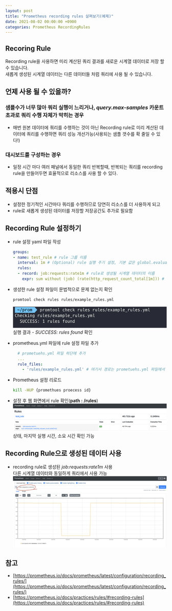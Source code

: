 ```yaml
---
layout: post
title: "Prometheus recording rules 살펴보기(예제)"
date: 2021-08-02 00:00:00 +0900
categories: Prometheus RecordingRules
---
```


## Recoring Rule

Recording rule을 사용하면 미리 계산된 쿼리 결과를 새로운 시계열 데이터로 저장 할 수 있습니다.  
새롭게 생성된 시계열 데이터는 다른 데이터들 처럼 쿼리에 사용 될 수 있습니다.

## 언제 사용 될 수 있을까?

### 샘플수가 너무 많아 쿼리 실행이 느리거나, _query.max-samples_ 카운트 초과로 쿼리 수행 자체가 막히는 경우  

- 매번 원본 데이터에 쿼리를 수행하는 것이 아닌 Recording rule로 미리 계산된 데이터에 쿼리를 수행하면 쿼리 성능 개선가능(사용되는 샘플 갯수를 확 줄일 수 있다!)  

### 대시보드를 구성하는 경우

- 일정 시간 마다 여러 패널에서 동일한 쿼리 반복할때, 반복되는 쿼리를 recording rule을 만들어두면 효율적으로 리소스를 사용 할 수 있다.

## 적용시 단점

- 설정한 정기적인 시간마다 쿼리를 수행하므로 당연히 리소스를 더 사용하게 되고
- rule로 새롭게 생성된 데이터를 저장할 저장공간도 추가로 필요함

## Recording Rule 설정하기

- rule 설정 yaml 파일 작성

  ```yaml
  groups:
  - name: test_rule # rule 그룹 이름
    interval: 1m # (Optional) rule 실행 주기 설정, 기본 값은 global.evaluation_interval
    rules:
    - record: job:requests:rate1m # rule로 생성될 시계열 데이터의 이름      
      expr: sum without (job) (rate(http_request_count_total[1m])) # 실행될 PromQL 표현식
  ```

- 생성한 rule 설정 파일이 문법적으로 문제 없는지 확인
  ```bash
  promtool check rules rules/example_rules.yml
  ```
  ![check-rules](/assets/capture/check-rules.png)
  실행 결과 - _SUCCESS: rules found_ 확인

- prometheus.yml 파일에 rule 설정 파일 추가
  ```yaml
    # prometuehs.yml 파일 하단에 추가
    ...
    rule_files:
      - 'rules/example_rules.yml' # 여기서 경로는 prometuehs.yml 파일에서 상대경로
  ```

- Prometheus 설정 리로드
  ```bash
  kill -HUP {promethues proecess id}
  ```

- 설정 후 웹 화면에서 rule 확인(__path : /rules__)  
  ![rules-web](/assets/capture/rules-web.png)
  상태, 마지막 실행 시간, 소요 시간 확인 가능

## Recording Rule으로 생성된 데이터 사용

- recording rule로 생성된 _job:requests:rate1m_ 사용  
  다른 시계열 데이터와 동일하게 쿼리에서 사용 가능
  ![rules-graph](/assets/capture/rules-graph.png)

## 참고

- [https://prometheus.io/docs/prometheus/latest/configuration/recording_rules/](https://prometheus.io/docs/prometheus/latest/configuration/recording_rules/)
- [https://prometheus.io/docs/practices/rules/#recording-rules](https://prometheus.io/docs/practices/rules/#recording-rules)
